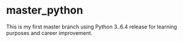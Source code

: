 # master_python
This is my first master branch using Python 3..6.4 release for learning purposes and career improvement.
